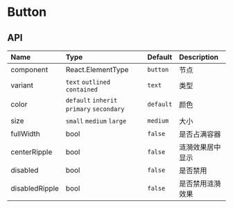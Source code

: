 # Button

## API

| Name           | Type                                      | Default   | Description      |
| :------------- | :---------------------------------------- | :-------- | :--------------- |
| component      | React.ElementType                         | `button`  | 节点             |
| variant        | `text` `outlined` `contained`             | `text`    | 类型             |
| color          | `default` `inherit` `primary` `secondary` | `default` | 颜色             |
| size           | `small` `medium` `large`                  | `medium`  | 大小             |
| fullWidth      | bool                                      | `false`   | 是否占满容器     |
| centerRipple   | bool                                      | `false`   | 涟漪效果居中显示 |
| disabled       | bool                                      | `false`   | 是否禁用         |
| disabledRipple | bool                                      | `false`   | 是否禁用涟漪效果 |
